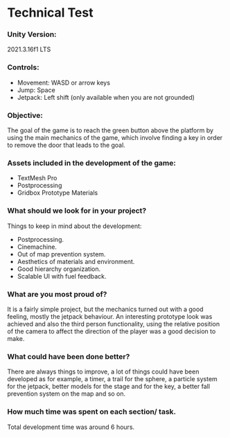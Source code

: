 # Technical Test
### Unity Version:
2021.3.16f1 LTS
### Controls:
- Movement: WASD or arrow keys<br>
- Jump: Space<br>
- Jetpack: Left shift (only available when you are not grounded)
### Objective:<br>
The goal of the game is to reach the green button above the platform by using the main mechanics of the game, which involve finding a key in order to remove the door that leads to the goal.
### Assets included in the development of the game:<br>
- TextMesh Pro<br>
- Postprocessing<br>
- Gridbox Prototype Materials
### What should we look for in your project?
Things to keep in mind about the development:<br>
- Postprocessing.
- Cinemachine.
- Out of map prevention system.
- Aesthetics of materials and environment.
- Good hierarchy organization.
- Scalable UI with fuel feedback.
### What are you most proud of?
It is a fairly simple project, but the mechanics turned out with a good feeling, mostly the jetpack behaviour. An interesting prototype look was achieved and also the third person functionality, using the relative position of the camera to affect the direction of the player was a good decision to make.
### What could have been done better?
There are always things to improve, a lot of things could have been developed as for example, a timer, a trail for the sphere, a particle system for the jetpack, better models for the stage and for the key, a better fall prevention system on the map and so on.
### How much time was spent on each section/ task.
Total development time was around 6 hours.

